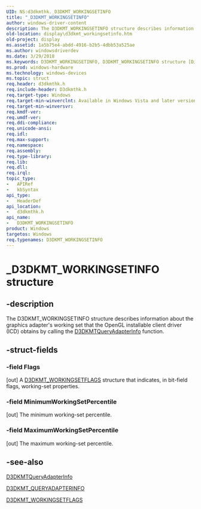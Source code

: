 ```yaml
---
UID: NS:d3dkmthk._D3DKMT_WORKINGSETINFO
title: "_D3DKMT_WORKINGSETINFO"
author: windows-driver-content
description: The D3DKMT_WORKINGSETINFO structure describes information about the graphics adapter's working set that the OpenGL installable client driver (ICD) obtains by calling the D3DKMTQueryAdapterInfo function.
old-location: display\d3dkmt_workingsetinfo.htm
old-project: display
ms.assetid: 1a5b75e4-abdd-4916-b2b5-4dbb53a525ae
ms.author: windowsdriverdev
ms.date: 3/29/2018
ms.keywords: D3DKMT_WORKINGSETINFO, D3DKMT_WORKINGSETINFO structure [Display Devices], OpenGL_Structs_a3992911-10eb-48fe-a755-fe14e68fbaa8.xml, _D3DKMT_WORKINGSETINFO, d3dkmthk/D3DKMT_WORKINGSETINFO, display.d3dkmt_workingsetinfo
ms.prod: windows-hardware
ms.technology: windows-devices
ms.topic: struct
req.header: d3dkmthk.h
req.include-header: D3dkmthk.h
req.target-type: Windows
req.target-min-winverclnt: Available in Windows Vista and later versions of the Windows operating systems.
req.target-min-winversvr: 
req.kmdf-ver: 
req.umdf-ver: 
req.ddi-compliance: 
req.unicode-ansi: 
req.idl: 
req.max-support: 
req.namespace: 
req.assembly: 
req.type-library: 
req.lib: 
req.dll: 
req.irql: 
topic_type:
-	APIRef
-	kbSyntax
api_type:
-	HeaderDef
api_location:
-	d3dkmthk.h
api_name:
-	D3DKMT_WORKINGSETINFO
product: Windows
targetos: Windows
req.typenames: D3DKMT_WORKINGSETINFO
---
```


# _D3DKMT_WORKINGSETINFO structure


## -description


The D3DKMT_WORKINGSETINFO structure describes information about the graphics adapter's working set that the OpenGL installable client driver (ICD) obtains by calling the <a href="https://msdn.microsoft.com/library/windows/hardware/ff547100">D3DKMTQueryAdapterInfo</a> function.


## -struct-fields




### -field Flags

[out] A <a href="https://msdn.microsoft.com/library/windows/hardware/ff548448">D3DKMT_WORKINGSETFLAGS</a> structure that indicates, in bit-field flags, working-set properties.


### -field MinimumWorkingSetPercentile

[out] The minimum working-set percentile. 


### -field MaximumWorkingSetPercentile

[out] The maximum working-set percentile. 


## -see-also




<a href="https://msdn.microsoft.com/library/windows/hardware/ff547100">D3DKMTQueryAdapterInfo</a>



<a href="https://msdn.microsoft.com/library/windows/hardware/ff548203">D3DKMT_QUERYADAPTERINFO</a>



<a href="https://msdn.microsoft.com/library/windows/hardware/ff548448">D3DKMT_WORKINGSETFLAGS</a>
 

 

